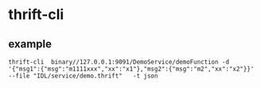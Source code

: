 # thrift-cli


## example


```
thrift-cli  binary//127.0.0.1:9091/DemoService/demoFunction -d '{"msg1":{"msg":"m1111xxx","xx":"x1"},"msg2":{"msg":"m2","xx":"x2"}}'  --file "IDL/service/demo.thrift"   -t json
```
